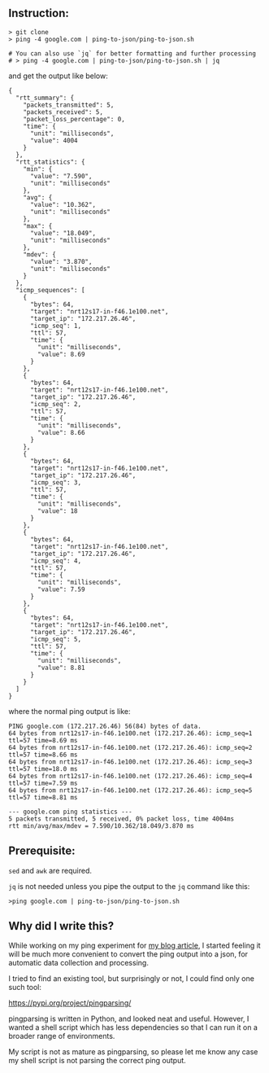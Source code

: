## Instruction:

```
> git clone 
> ping -4 google.com | ping-to-json/ping-to-json.sh

# You can also use `jq` for better formatting and further processing 
# > ping -4 google.com | ping-to-json/ping-to-json.sh | jq
```

and get the output like below:

```
{
  "rtt_summary": {
    "packets_transmitted": 5,
    "packets_received": 5,
    "packet_loss_percentage": 0,
    "time": {
      "unit": "milliseconds",
      "value": 4004
    }
  },
  "rtt_statistics": {
    "min": {
      "value": "7.590",
      "unit": "milliseconds"
    },
    "avg": {
      "value": "10.362",
      "unit": "milliseconds"
    },
    "max": {
      "value": "18.049",
      "unit": "milliseconds"
    },
    "mdev": {
      "value": "3.870",
      "unit": "milliseconds"
    }
  },
  "icmp_sequences": [
    {
      "bytes": 64,
      "target": "nrt12s17-in-f46.1e100.net",
      "target_ip": "172.217.26.46",
      "icmp_seq": 1,
      "ttl": 57,
      "time": {
        "unit": "milliseconds",
        "value": 8.69
      }
    },
    {
      "bytes": 64,
      "target": "nrt12s17-in-f46.1e100.net",
      "target_ip": "172.217.26.46",
      "icmp_seq": 2,
      "ttl": 57,
      "time": {
        "unit": "milliseconds",
        "value": 8.66
      }
    },
    {
      "bytes": 64,
      "target": "nrt12s17-in-f46.1e100.net",
      "target_ip": "172.217.26.46",
      "icmp_seq": 3,
      "ttl": 57,
      "time": {
        "unit": "milliseconds",
        "value": 18
      }
    },
    {
      "bytes": 64,
      "target": "nrt12s17-in-f46.1e100.net",
      "target_ip": "172.217.26.46",
      "icmp_seq": 4,
      "ttl": 57,
      "time": {
        "unit": "milliseconds",
        "value": 7.59
      }
    },
    {
      "bytes": 64,
      "target": "nrt12s17-in-f46.1e100.net",
      "target_ip": "172.217.26.46",
      "icmp_seq": 5,
      "ttl": 57,
      "time": {
        "unit": "milliseconds",
        "value": 8.81
      }
    }
  ]
}
```

where the normal ping output is like:

```
PING google.com (172.217.26.46) 56(84) bytes of data.
64 bytes from nrt12s17-in-f46.1e100.net (172.217.26.46): icmp_seq=1 ttl=57 time=8.69 ms
64 bytes from nrt12s17-in-f46.1e100.net (172.217.26.46): icmp_seq=2 ttl=57 time=8.66 ms
64 bytes from nrt12s17-in-f46.1e100.net (172.217.26.46): icmp_seq=3 ttl=57 time=18.0 ms
64 bytes from nrt12s17-in-f46.1e100.net (172.217.26.46): icmp_seq=4 ttl=57 time=7.59 ms
64 bytes from nrt12s17-in-f46.1e100.net (172.217.26.46): icmp_seq=5 ttl=57 time=8.81 ms

--- google.com ping statistics ---
5 packets transmitted, 5 received, 0% packet loss, time 4004ms
rtt min/avg/max/mdev = 7.590/10.362/18.049/3.870 ms
```

## Prerequisite:

`sed` and `awk` are required. 

`jq` is not needed unless you pipe the output to the `jq` command like this:

```
>ping google.com | ping-to-json/ping-to-json.sh
```

## Why did I write this?

While working on my ping experiment for [my blog article](https://richardimaoka.github.io/blog/network-latency-analysis-with-ping-aws/), I started feeling it will be much more convenient to convert the ping output into a json, for automatic data collection and processing.

I tried to find an existing tool, but surprisingly or not, I could find only one such tool:

https://pypi.org/project/pingparsing/

pingparsing is written in Python, and looked neat and useful. However, I wanted a shell script which has less dependencies so that I can run it on a broader range of environments.

My script is not as mature as pingparsing, so please let me know any case my shell script is not parsing the correct ping output.
